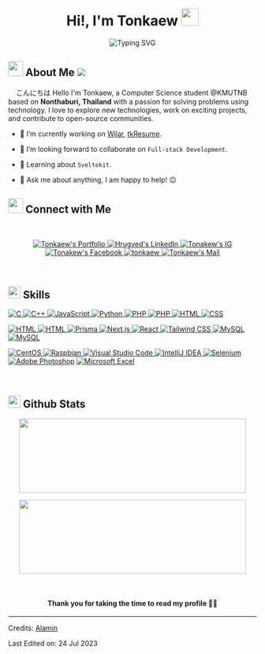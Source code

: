 <h1 align="center">Hi!,  I'm Tonkaew <img src=
"https://media.giphy.com/media/hvRJCLFzcasrR4ia7z/giphy.gif" width="35">
</h1>

<div align="center" style="border: px solid #000000;>

[![Typing SVG](https://readme-typing-svg.herokuapp.com?font=Fira+Code&weight=700&duration=3000&color=F4BDF7&background=FFFFFF00&center=true&width=435&lines=%F0%9F%92%BB+Full-stack+Dev;%E2%9C%A8+Stargazer;%F0%9F%8E%B6+Music+Lover)](https://git.io/typing-svg)
</div>

<!--
<p align="center" >
  <img  height="280rem" alt="GIF" src="https://media.tenor.com/GfSX-u7VGM4AAAAC/coding.gif" />
</p>
-->

## <img src="https://media.tenor.com/WUiSOIH979oAAAAi/sleep-sleepy-head.gif" width="30">  <b>About Me</b> ![](https://komarev.com/ghpvc/?username=tonkaew131&color=6a76f7)

<!--
I am Al-Amin, a student and tech enthusiast with a passion for software development. Constantly exploring new technologies and embracing challenges, I thrive in the dynamic world of technology. With a focus on collaboration and community support, I strive to inspire others to push their boundaries and pursue greatness. Let's create innovative solutions together!
-->
&nbsp;&nbsp;&nbsp;&nbsp;こんにちは Hello I'm Tonkaew, a Computer Science student @KMUTNB based on <b>Nonthaburi, Thailand</b> with a passion for solving problems using technology. I love to explore new technologies, work on exciting projects, and contribute to open-source communities.

- 🔭 I’m currently working on [Wilar](https://wilar.in.th), [tkResume](https://github.com/tonkaew131/tkResume).

- 👯 I’m looking forward to collaborate on `Full-stack Development`.

- 🌱 Learning about `Sveltekit`.

- 💬 Ask me about anything, I am happy to help! 😉

## <img src="https://media.giphy.com/media/LnQjpWaON8nhr21vNW/giphy.gif" width='30'> <b>Connect with Me</b>

 
 
<br>

<p align="center">

<p align="center">
    <a href="https://tk.wilar.in.th">
        <img border="0" alt="Tonkaew's Portfolio" src="https://img.icons8.com/?size=1x&id=63807&format=png">
    </a>
    <a href="https://www.linkedin.com/in/athicha-leksansern/">
        <img border="0" alt="Hrugved's LinkedIn" src="https://img.icons8.com/?size=1x&id=13930&format=png"/>
    </a>
    <!--
    <a href="https://twitter.com/">
        <img border="0" alt="" src="https://img.icons8.com/nolan/40/twitter.png"/>
    </a>
    -->
    <a href="https://www.instagram.com/tonkaew131">
        <img border="0" alt="Tonakew's IG" src="https://img.icons8.com/?size=1x&id=32323&format=png"/>
    </a>
    <a href="https://www.facebook.com/nongtonkaew/">
        <img border="0" alt="Tonakew's Facebook" src="https://img.icons8.com/?size=1x&id=118497&format=png"/>
    </a>
    <!--
    <a href="">
        <img border="0" alt="" src="https://img.icons8.com/doodle/40/000000/telegram-app.png"/>
    </a>
    -->
    <a href="https://discord.com/invite/yw9bNwR">
    <img border="0" alt="tonkaew" src="https://img.icons8.com/?size=1x&id=30998&format=png"/>
    </a>
    <a href="mailto:nongtonkaew@gmail.com">
        <img border="0" alt="Tonkaew's Mail" src="https://img.icons8.com/?size=1x&id=P7UIlhbpWzZm&format=png"/>
    </a>
</p>

<br>

<!--

## <img src="https://media.giphy.com/media/iY8CRBdQXODJSCERIr/giphy.gif" width="25">  <b>Competitive Programming</b>
<br>


<p align="left"> 
  <a href="https://www.hackerrank.com/Alamin972731?hr_r=1" target="_blank"> 
    <img alt="HackerRank" src="https://img.shields.io/badge/HackerRank-2EC866?logo=HackerRank&logoColor=white"/>
  </a>
  
  <a href="https://www.codechef.com/users/Alamin972731" target="_blank"> 
   <img alt="CodeChef" src="https://img.shields.io/badge/CodeChef-%23964B00.svg?logo=CodeChef&logoColor=white">
  </a>
  
  <a href="https://codeforces.com/profile/alamin.ai" target="_blank">
    <img alt="Codeforces" src="https://img.shields.io/badge/Codeforces-445f9d?logo=Codeforces&logoColor=white">
  </a> 
  
  <a href="https://www.hackerearth.com/@al107" target="_blank"> 
    <img alt="HackerEarth" src="https://img.shields.io/badge/HackerEarth-%232C3454.svg?logo=HackerEarth&logoColor=blue"/>
  </a>
  
  <a href="https://leetcode.com/alamin11/" target="_blank"> 
    <img alt="LeetCode" src="https://img.shields.io/badge/LeetCode-000000?logo=LeetCode&logoColor=d16c06"/>
  </a>
</p>


<br>

-->

## <img  src="https://media2.giphy.com/media/QssGEmpkyEOhBCb7e1/giphy.gif?cid=ecf05e47a0n3gi1bfqntqmob8g9aid1oyj2wr3ds3mg700bl&rid=giphy.gif" width ="25"><b> Skills</b>

<p align="left">
<a href="https://www.cprogramming.com/" target="_blank"> 
    <img alt="C" src="https://img.shields.io/badge/C-%232370ED.svg?logo=c&logoColor=white">
</a> 
<a href="https://www.w3schools.com/cpp/" target="_blank"> 
    <img alt="C++" src="https://img.shields.io/badge/C++-%2300599C.svg?logo=c%2B%2B&logoColor=white">
</a>
<a href="https://developer.mozilla.org/en-US/docs/Web/JavaScript" target="_blank"> 
    <img alt="JavaScript" src="https://img.shields.io/badge/JavaScript-%23F7DF1E.svg?logo=javascript&logoColor=black">
</a>
<a href="https://www.python.org" target="_blank">
    <img alt="Python" src="https://img.shields.io/badge/Python-%2314354C.svg?logo=python&logoColor=white">
</a>
<a href="https://www.php.net/" target="_blank">
    <img alt="PHP" src="https://img.shields.io/badge/PHP-%23777BB4.svg?logo=php&logoColor=white">
</a>
<a href="https://www.arduino.cc" target="_blank">
    <img alt="PHP" src="https://img.shields.io/badge/Arduino-%23277BB4.svg?logo=arduino&logoColor=white">
</a>
<a href="https://www.w3.org/html/" target="_blank"> 
   <img alt="HTML" src="https://img.shields.io/badge/HTML5-%23E34F26.svg?logo=html5&logoColor=white">
</a>   
<a href="https://www.w3schools.com/css/" target="_blank">
    <img alt="CSS" src="https://img.shields.io/badge/CSS3-%231572B6.svg?logo=css3&logoColor=white">
</a> 
</p>

<p align="left">
<a href="https://svelte.dev" target="_blank"> 
   <img alt="HTML" src="https://img.shields.io/badge/Svelte-%23FF3E00.svg?logo=svelte&logoColor=white">
</a>
<a href="https://expressjs.com" target="_blank"> 
   <img alt="HTML" src="https://img.shields.io/badge/Express-%23000000.svg?logo=express&logoColor=white">
</a>
<a href="https://www.prisma.io" target="_blank"> 
   <img alt="Prisma" src="https://img.shields.io/badge/Prisma-%2302364e.svg?logo=prisma&logoColor=white">
</a>
<a href="https://www.prisma.io" target="_blank"> 
   <img alt="Next.js" src="https://img.shields.io/badge/Next%2Ejs-%230000.svg?logo=nextdotjs&logoColor=white">
</a>
<a href="https://react.dev" target="_blank"> 
    <img alt="React" src="https://img.shields.io/badge/React-%2362dafd.svg?logo=react&logoColor=black"/>
</a>
<a href="https://tailwindcss.com" target="_blank"> 
    <img alt="Tailwind CSS" src="https://img.shields.io/badge/Tailwind%20CSS-%2338B2AC.svg?logo=tailwind-css&logoColor=white"/>
</a>
<a href="https://www.mysql.com/" target="_blank"> 
   <img alt="MySQL" src="https://img.shields.io/badge/Flask-%23000000.svg?logo=flask&logoColor=white">
</a>   
<a href="https://www.mysql.com/" target="_blank"> 
   <img alt="MySQL" src="https://img.shields.io/badge/MySQL-%2300f.svg?logo=mysql&logoColor=white">
</a>   
</p>

<p align="left">
  <a href="https://www.centos.org/" target="_blank"> 
   <img alt="CentOS" src="https://img.shields.io/badge/CentOS-002260?logo=centos&logoColor=F0F0F0">
  </a>   
  <a href="https://www.debian.org/" target="_blank">
    <img alt="Raspbian" src="https://img.shields.io/badge/Raspbian-D70A53?logo=raspberrypi&logoColor=white">
  </a> 
  <a href="https://code.visualstudio.com/" target="_blank"> 
   <img alt="Visual Studio Code" src="https://img.shields.io/badge/Visual%20Studio%20Code-0078d7.svg?logo=visual-studio-code&logoColor=white">
  </a>   
 <a href="https://www.jetbrains.com/idea/" target="_blank"> 
    <img alt="IntelliJ IDEA" src="https://img.shields.io/badge/IntelliJ%20IDEA-000000.svg?logo=intellij-idea&logoColor=white"/>
  </a>
<a href="https://www.selenium.dev" target="_blank">
    <img alt="Selenium" src="https://img.shields.io/badge/-Selenium-%43B02A?logo=selenium&logoColor=white">
</a>
<a href="https://www.adobe.com/products/photoshop.html" target="_blank"><img alt="Adobe Photoshop" src="https://img.shields.io/badge/Adobe%20Photoshop-%2331A8FF.svg?logo=adobe%20photoshop&logoColor=white"></a>
<a href="https://www.microsoft.com/en-us/microsoft-365/excel" target="_blank"><img alt="Microsoft Excel" src="https://img.shields.io/badge/Microsoft_Excel-217346?logo=microsoft-excel&logoColor=white"></a>
</p>

<br>

## <img src="https://media.giphy.com/media/iY8CRBdQXODJSCERIr/giphy.gif" width="25"> <b>Github Stats</b>


<p align="center"><img width="460" height="150" src="https://github-readme-stats.vercel.app/api/top-langs?username=tonkaew131&show_icons=true&locale=en&layout=compact&theme=tokyonight"/460/300"></p>

<p align="center"><img width="460" height="150" src="https://github-readme-streak-stats.herokuapp.com/?user=tonkaew131&theme=tokyonight&&fire=FF801F&currStreakNum=FFBE69&currStreakLabel=FFBE69"/460/300"></p>

<br>

#### <p align="center"><b>Thank you for taking the time to read my profile 🤣🤣</b></p>

-----

Credits: [Alamin](https://github.com/alamin2731)

Last Edited on: 24 Jul 2023
